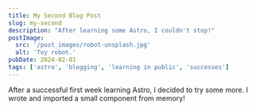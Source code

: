 ```yaml
---
title: My Second Blog Post
slug: my-second
description: "After learning some Astro, I couldn't stop!"
postImage:
  src: '/post_images/robot-unsplash.jpg'
  alt: 'Toy robot.'
pubDate: 2024-02-01
tags: ['astro', 'blogging', 'learning in public', 'successes']
---
```


After a successful first week learning Astro, I decided to try some more. I wrote and imported a small component from memory!
